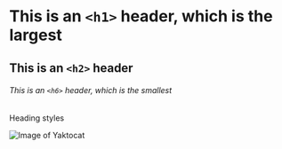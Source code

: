 # This is an `<h1>` header, which is the largest

## This is an `<h2>` header

###### This is an `<h6>` header, which is the smallest

Heading styles

![Image of Yaktocat](https://octodex.github.com/images/yaktocat.png)
